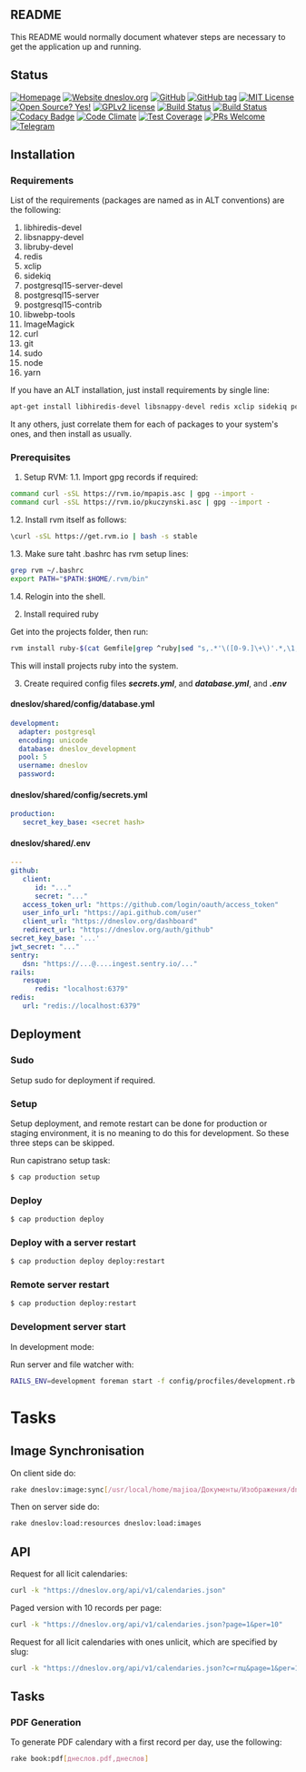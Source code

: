## README

This README would normally document whatever steps are necessary to get the
application up and running.

## Status

[![Homepage](http://img.shields.io/badge/home-dneslov.org-blue.svg)](http://dneslov.org)
[![Website dneslov.org](https://img.shields.io/website-up-down-green-red/https/dneslov.org.svg)](https://dneslov.org/)
[![GitHub](http://img.shields.io/badge/github-znamenica/dneslov-blue.svg)](http://github.com/znamenica/dneslov)
[![GitHub tag](https://img.shields.io/github/tag/znamenica/dneslov.svg)](https://GitHub.com/znamenica/dneslov/tags/)
[![MIT License](http://b.repl.ca/v1/License-MIT-blue.png)](LICENSE)
[![Open Source? Yes!](https://badgen.net/badge/Open%20Source%20%3F/Yes%21/blue?icon=github)](https://github.com/znamenica/dneslov)
[![GPLv2 license](https://img.shields.io/badge/License-GPLv2-blue.svg)](https://www.gnu.org/licenses/old-licenses/gpl-2.0.txt)
[![Build Status](https://img.shields.io/endpoint.svg?url=https%3A%2F%2Factions-badge.atrox.dev%2Fznamenica%2Fdneslov%2Fbadge&style=flat&logo=none)](https://actions-badge.atrox.dev/znamenica/dneslov/goto)
[![Build Status](https://circleci.com/gh/znamenica/dneslov/tree/master.svg?style=svg)](https://circleci.com/gh/znamenica/dneslov/tree/master)
[![Codacy Badge](https://app.codacy.com/project/badge/Grade/7b7578bc49804fa3b56fd1fef5dfbe90)](https://www.codacy.com/gh/znamenica/dneslov/dashboard?utm_source=github.com&amp;utm_medium=referral&amp;utm_content=znamenica/dneslov&amp;utm_campaign=Badge_Grade)
[![Code Climate](https://codeclimate.com/github/znamenica/dneslov/badges/gpa.svg)](https://codeclimate.com/github/znamenica/dneslov)
[![Test Coverage](https://codeclimate.com/github/znamenica/dneslov/badges/coverage.svg)](https://codeclimate.com/github/znamenica/dneslov)
[![PRs Welcome](https://img.shields.io/badge/PRs-welcome-brightgreen.svg?style=flat-square)](https://github.com/znamenica/dneslov/pulls)
[![Telegram](https://badgen.net/badge/icon/telegram?icon=telegram&labe)](https://t.me/dneslov)

## Installation
### Requirements

List of the requirements (packages are named as in ALT conventions) are the following:

1. libhiredis-devel
2. libsnappy-devel
3. libruby-devel
4. redis
5. xclip
6. sidekiq
7. postgresql15-server-devel
8. postgresql15-server
9. postgresql15-contrib
10. libwebp-tools
11. ImageMagick
12. curl
13. git
14. sudo
15. node
16. yarn

If you have an ALT installation, just install requirements by single line:

```bash
apt-get install libhiredis-devel libsnappy-devel redis xclip sidekiq postgresql15-server-devel postgresql15-server postgresql15-contrib libwebp-tools ImageMagick curl git sudo node yarn
```
It any others, just correlate them for each of packages to your system's ones, and then install as usually.

### Prerequisites

1. Setup RVM:
1.1. Import gpg records if required:

```bash
command curl -sSL https://rvm.io/mpapis.asc | gpg --import -
command curl -sSL https://rvm.io/pkuczynski.asc | gpg --import -
```

1.2. Install rvm itself as follows:

```bash
\curl -sSL https://get.rvm.io | bash -s stable
```

1.3. Make sure taht .bashrc has rvm setup lines:

```bash
grep rvm ~/.bashrc
export PATH="$PATH:$HOME/.rvm/bin"
```

1.4. Relogin into the shell.

2. Install required ruby

Get into the projects folder, then run:

```bash
rvm install ruby-$(cat Gemfile|grep ^ruby|sed "s,.*'\([0-9.]\+\)'.*,\1,")
```

This will install projects ruby into the system.

3. Create required config files ***secrets.yml***, and ***database.yml***, and ***.env***

#### dneslov/shared/config/database.yml

```yaml
development:
  adapter: postgresql
  encoding: unicode
  database: dneslov_development
  pool: 5
  username: dneslov
  password: 
```

#### dneslov/shared/config/secrets.yml
```yaml
production:
   secret_key_base: <secret hash>
```

#### dneslov/shared/.env

```yaml
---
github:
   client:
      id: "..."
      secret: "..."
   access_token_url: "https://github.com/login/oauth/access_token"
   user_info_url: "https://api.github.com/user"
   client_url: "https://dneslov.org/dashboard"
   redirect_url: "https://dneslov.org/auth/github"
secret_key_base: '...'
jwt_secret: "..."
sentry:
   dsn: "https://...@....ingest.sentry.io/..."
rails:
   resque:
      redis: "localhost:6379"
redis:
   url: "redis://localhost:6379"
```

## Deployment

### Sudo

Setup sudo for deployment if required.

### Setup

Setup deployment, and remote restart can be done for production or staging environment, it is no meaning to do this for development. So these three steps can be skipped.

Run capistrano setup task:
```bash
$ cap production setup
```

### Deploy

```bash
$ cap production deploy
```

### Deploy with a server restart

```bash
$ cap production deploy deploy:restart
```

### Remote server restart

```bash
$ cap production deploy:restart
```

### Development server start

In development mode:

Run server and file watcher with:

```bash
RAILS_ENV=development foreman start -f config/procfiles/development.rb -d .
```

# Tasks
## Image Synchronisation

On client side do:
```bash
rake dneslov:image:sync[/usr/local/home/majioa/Документы/Изображения/dneslov_pin1/,/usr/local/home/majioa/git/dneslov/public/images]
```

Then on server side do:
```bash
rake dneslov:load:resources dneslov:load:images
```

## API

Request for all licit calendaries:
```bash
curl -k "https://dneslov.org/api/v1/calendaries.json"
```

Paged version with 10 records per page:

```bash
curl -k "https://dneslov.org/api/v1/calendaries.json?page=1&per=10"
```

Request for all licit calendaries with ones unlicit, which are specified by slug:
```bash
curl -k "https://dneslov.org/api/v1/calendaries.json?c=гпц&page=1&per=10"
```

## Tasks

### PDF Generation

To generate PDF calendary with a first record per day, use the following:

```bash
rake book:pdf[днеслов.pdf,днеслов]
```
